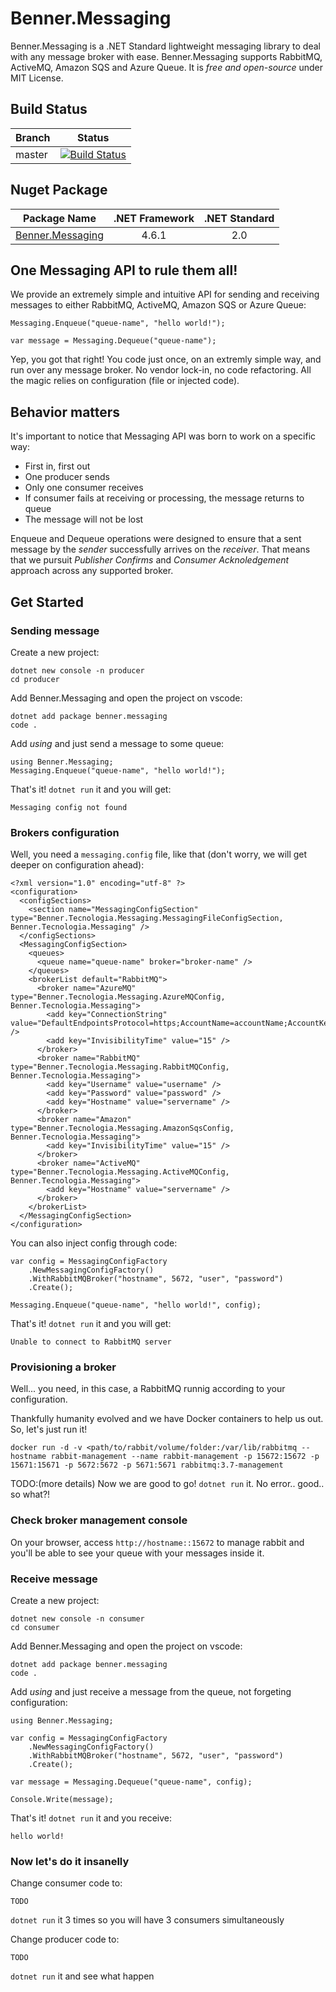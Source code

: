 # Benner.Messaging

Benner.Messaging is a .NET Standard lightweight messaging library to deal with any message broker with ease.
Benner.Messaging supports RabbitMQ, ActiveMQ, Amazon SQS and Azure Queue. It is _free and open-source_ under MIT License.

## Build Status
Branch | Status
--- | :---:
master | [![Build Status](https://dev.azure.com/benner-tecnologia/benner-tecnologia/_apis/build/status/benner-sistemas.messaging?branchName=master)](https://dev.azure.com/benner-tecnologia/benner-tecnologia/_build/latest?definitionId=2&branchName=master)


## Nuget Package
| Package Name | .NET Framework | .NET Standard |
| ------------ | :------------: | :-----------: |
| [Benner.Messaging](https://www.nuget.org/packages/Benner.Messaging/) | 4.6.1 | 2.0 |

## One Messaging API to rule them all!

We provide an extremely simple and intuitive API for sending and receiving messages to either RabbitMQ, ActiveMQ, Amazon SQS or Azure Queue:

`Messaging.Enqueue("queue-name", "hello world!");`

`var message = Messaging.Dequeue("queue-name");`

Yep, you got that right! You code just once, on an extremly simple way, and run over any message broker. No vendor lock-in, no code refactoring.
All the magic relies on configuration (file or injected code).

## Behavior matters

It's important to notice that Messaging API was born to work on a specific way:
* First in, first out 
* One producer sends
* Only one consumer receives
* If consumer fails at receiving or processing, the message returns to queue
* The message will not be lost

Enqueue and Dequeue operations were designed to ensure that a sent message by the _sender_ successfully arrives on the _receiver_. That means that we pursuit _Publisher Confirms_ and  _Consumer Acknoledgement_ approach across any supported broker.

## Get Started

### Sending message

Create a new project:
```
dotnet new console -n producer
cd producer
```

Add Benner.Messaging and open the project on vscode:
```
dotnet add package benner.messaging
code .
```

Add _using_ and just send a message to some queue:
```
using Benner.Messaging;
Messaging.Enqueue("queue-name", "hello world!");
```

That's it! `dotnet run` it and you will get:
```
Messaging config not found
```

### Brokers configuration

Well, you need a `messaging.config` file, like that (don't worry, we will get deeper on configuration ahead):
```
<?xml version="1.0" encoding="utf-8" ?>
<configuration>
  <configSections>
    <section name="MessagingConfigSection" type="Benner.Tecnologia.Messaging.MessagingFileConfigSection, Benner.Tecnologia.Messaging" />
  </configSections>
  <MessagingConfigSection>
    <queues>
      <queue name="queue-name" broker="broker-name" />
    </queues>
    <brokerList default="RabbitMQ">
      <broker name="AzureMQ" type="Benner.Tecnologia.Messaging.AzureMQConfig, Benner.Tecnologia.Messaging">
        <add key="ConnectionString" value="DefaultEndpointsProtocol=https;AccountName=accountName;AccountKey=accountKey;EndpointSuffix=core.windows.net" />
        <add key="InvisibilityTime" value="15" />
      </broker>
      <broker name="RabbitMQ" type="Benner.Tecnologia.Messaging.RabbitMQConfig, Benner.Tecnologia.Messaging">
        <add key="Username" value="username" />
        <add key="Password" value="password" />
        <add key="Hostname" value="servername" />
      </broker>
      <broker name="Amazon" type="Benner.Tecnologia.Messaging.AmazonSqsConfig, Benner.Tecnologia.Messaging">
        <add key="InvisibilityTime" value="15" />
      </broker>
      <broker name="ActiveMQ" type="Benner.Tecnologia.Messaging.ActiveMQConfig, Benner.Tecnologia.Messaging">
        <add key="Hostname" value="servername" />
      </broker>
    </brokerList>
  </MessagingConfigSection>
</configuration>
```

You can also inject config through code:
```
var config = MessagingConfigFactory
    .NewMessagingConfigFactory()
    .WithRabbitMQBroker("hostname", 5672, "user", "password")
    .Create();

Messaging.Enqueue("queue-name", "hello world!", config);
```

That's it! `dotnet run` it and you will get:
```
Unable to connect to RabbitMQ server
```

### Provisioning a broker

Well... you need, in this case, a RabbitMQ runnig according to your configuration.

Thankfully humanity evolved and we have Docker containers to help us out. So, let's just run it!
```
docker run -d -v <path/to/rabbit/volume/folder:/var/lib/rabbitmq --hostname rabbit-management --name rabbit-management -p 15672:15672 -p 15671:15671 -p 5672:5672 -p 5671:5671 rabbitmq:3.7-management
```

TODO:(more details) 
Now we are good to go! `dotnet run` it. No error.. good.. so what?!

### Check broker management console

On your browser, access `http://hostname::15672` to manage rabbit and you'll be able to see your queue with your messages inside it.


### Receive message
Create a new project:
```
dotnet new console -n consumer
cd consumer
```

Add Benner.Messaging and open the project on vscode:
```
dotnet add package benner.messaging
code .
```

Add _using_ and just receive a message from the queue, not forgeting configuration:
```
using Benner.Messaging;

var config = MessagingConfigFactory
    .NewMessagingConfigFactory()
    .WithRabbitMQBroker("hostname", 5672, "user", "password")
    .Create();

var message = Messaging.Dequeue("queue-name", config);

Console.Write(message);

```

That's it! `dotnet run` it and you receive:
```
hello world! 
```

### Now let's do it insanelly

Change consumer code to:
```
TODO
```

`dotnet run` it 3 times so you will have 3 consumers simultaneously

Change producer code to:
```
TODO
```

`dotnet run` it and see what happen

